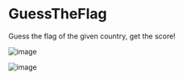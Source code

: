 # GuessTheFlag
Guess the flag of the given country, get the score!

![image](https://github.com/sbrkaksu/GuessTheFlag/assets/127765582/a69060e0-21a5-43f0-b178-ead0e3b03202)

![image](https://github.com/sbrkaksu/GuessTheFlag/assets/127765582/bb45a6d5-f10f-417b-b421-7897d6bae6f6)


